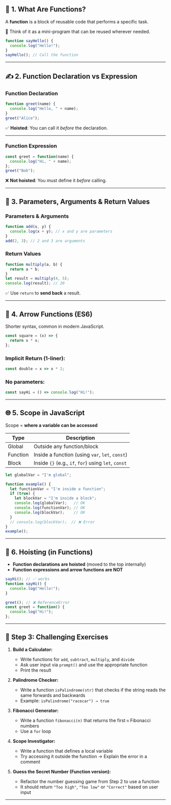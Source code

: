 ## 🧠 1. What Are Functions?

A **function** is a block of reusable code that performs a specific task.

💬 Think of it as a mini-program that can be reused wherever needed.

```js
function sayHello() {
  console.log("Hello!");
}
sayHello(); // Call the function
```

---

## ✍️ 2. Function Declaration vs Expression

### Function Declaration

```js
function greet(name) {
  console.log("Hello, " + name);
}
greet("Alice");
```

✅ **Hoisted**: You can call it _before_ the declaration.

---

### Function Expression

```js
const greet = function(name) {
  console.log("Hi, " + name);
};
greet("Bob");
```

❌ **Not hoisted**: You must define it _before_ calling.

---

## 📩 3. Parameters, Arguments & Return Values

### Parameters & Arguments

```js
function add(x, y) {
  console.log(x + y); // x and y are parameters
}
add(2, 3); // 2 and 3 are arguments
```

### Return Values

```js
function multiply(a, b) {
  return a * b;
}
let result = multiply(4, 5);
console.log(result); // 20
```

✅ Use `return` to **send back** a result.

---

## 🏹 4. Arrow Functions (ES6)

Shorter syntax, common in modern JavaScript.

```js
const square = (x) => {
  return x * x;
};
```

### Implicit Return (1-liner):

```js
const double = x => x * 2;
```

### No parameters:

```js
const sayHi = () => console.log("Hi!");
```

---

## 🌐 5. Scope in JavaScript

Scope = **where a variable can be accessed**

|Type|Description|
|---|---|
|Global|Outside any function/block|
|Function|Inside a function (using `var`, `let`, `const`)|
|Block|Inside `{}` (e.g., `if`, `for`) using `let`, `const`|

```js
let globalVar = "I'm global";

function example() {
  let functionVar = "I'm inside a function";
  if (true) {
    let blockVar = "I'm inside a block";
    console.log(globalVar);   // OK
    console.log(functionVar); // OK
    console.log(blockVar);    // OK
  }
  // console.log(blockVar);  // ❌ Error
}
example();
```

---

## 🧙 6. Hoisting (in Functions)

- **Function declarations are hoisted** (moved to the top internally)
- **Function expressions and arrow functions are NOT**

```js
sayHi(); // ✅ works
function sayHi() {
  console.log("Hello!");
}

greet(); // ❌ ReferenceError
const greet = function() {
  console.log("Hi!");
};
```

---

## 🧪 Step 3: Challenging Exercises

1. **Build a Calculator:**
    - Write functions for `add`, `subtract`, `multiply`, and `divide`
    - Ask user input via `prompt()` and use the appropriate function
    - Print the result
    
2. **Palindrome Checker:**
    - Write a function `isPalindrome(str)` that checks if the string reads the same forwards and backwards
    - Example: `isPalindrome("racecar") → true`
    
3. **Fibonacci Generator:**
    - Write a function `fibonacci(n)` that returns the first `n` Fibonacci numbers
    - Use a `for` loop
    
4. **Scope Investigator:**
    - Write a function that defines a local variable
    - Try accessing it outside the function → Explain the error in a comment
    
5. **Guess the Secret Number (Function version):**
    - Refactor the number guessing game from Step 2 to use a function
    - It should return `"Too high"`, `"Too low"` or `"Correct"` based on user input

---
